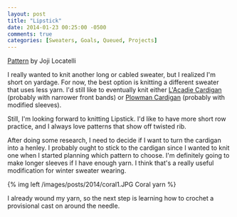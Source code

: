 ```yaml
---
layout: post
title: "Lipstick"
date: 2014-01-23 00:25:00 -0500
comments: true
categories: [Sweaters, Goals, Queued, Projects]
---
```


[Pattern](http://www.ravelry.com/patterns/library/lipstick) by Joji Locatelli

I really wanted to knit another long or cabled sweater, but I realized I'm short on yardage.  For now, the best
option is knitting a different sweater that uses less yarn. I'd still like to eventually knit either
[L'Acadie Cardigan](http://www.ravelry.com/patterns/library/lacadie-cardigan) (probably with narrower
front bands) or [Plowman Cardigan](http://www.ravelry.com/patterns/library/plowman-cardigan) (probably
with modified sleeves).

Still, I'm looking forward to knitting Lipstick.  I'd like to have more short row practice, and I always
love patterns that show off twisted rib.

After doing some research, I need to decide if I want to turn the cardigan into a henley. I probably ought
to stick to the cardigan since I wanted to knit one when I started planning which pattern to choose.  I'm
definitely going to make longer sleeves if I have enough yarn.  I think that's a really useful modification
for winter sweater wearing.

{% img left /images/posts/2014/coral1.JPG Coral yarn %}

I already wound my yarn, so the next step is learning how to crochet a provisional cast on around the 
needle.
